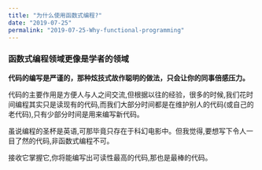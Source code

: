 ```yaml
---
title: "为什么使用函数式编程?"
date: "2019-07-25"
permalink: "2019-07-25-Why-functional-programming"
---
```


### 函数式编程领域更像是学者的领域

**代码的编写是严谨的，那种炫技式故作聪明的做法，只会让你的同事倍感压力。**

代码的主要作用是方便人与人之间交流,但根据以往的经验，很多的时候,我们花时间编程其实只是读现有的代码,而我们大部分时间都是在维护别人的代码(或自己的老代码),只有少部分时间是用来编写新代码。

虽说编程的圣杯是英语,可那毕竟只存在于科幻电影中。但我觉得,要想写下令人一目了然的代码,非函数式编程不可。

接收它掌握它,你将能编写出可读性最高的代码,那也是最棒的代码。
